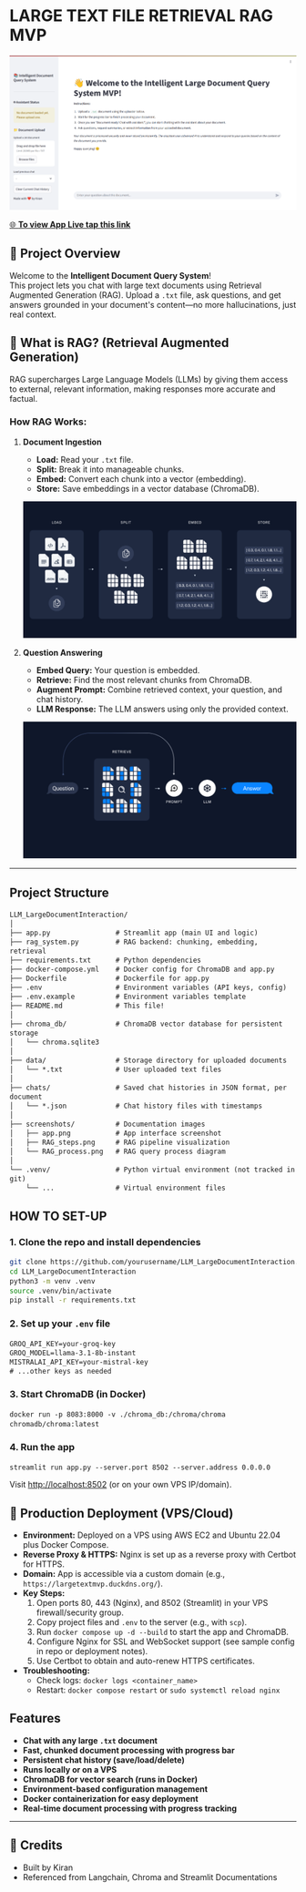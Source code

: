 # LARGE TEXT FILE RETRIEVAL RAG MVP

![APP User View](screenshots/app.png)

[🌐 **To view App Live tap this link**](https://largetextmvp.duckdns.org/)


## 🚀 Project Overview

Welcome to the **Intelligent Document Query System**!  
This project lets you chat with large text documents using Retrieval Augmented Generation (RAG). Upload a `.txt` file, ask questions, and get answers grounded in your document's content—no more hallucinations, just real context.

## 🤖 What is RAG? (Retrieval Augmented Generation)

RAG supercharges Large Language Models (LLMs) by giving them access to external, relevant information, making responses more accurate and factual.

### How RAG Works:

1. **Document Ingestion**
   - **Load:** Read your `.txt` file.
   - **Split:** Break it into manageable chunks.
   - **Embed:** Convert each chunk into a vector (embedding).
   - **Store:** Save embeddings in a vector database (ChromaDB).

   ![RAG Pipeline Steps](screenshots/RAG_steps.png)

2. **Question Answering**
   - **Embed Query:** Your question is embedded.
   - **Retrieve:** Find the most relevant chunks from ChromaDB.
   - **Augment Prompt:** Combine retrieved context, your question, and chat history.
   - **LLM Response:** The LLM answers using only the provided context.

   ![RAG Query Process](screenshots/RAG_process.png)

---

## Project Structure

```
LLM_LargeDocumentInteraction/
│
├── app.py                # Streamlit app (main UI and logic)
├── rag_system.py         # RAG backend: chunking, embedding, retrieval
├── requirements.txt      # Python dependencies
├── docker-compose.yml    # Docker config for ChromaDB and app.py
├── Dockerfile            # Dockerfile for app.py
├── .env                  # Environment variables (API keys, config)
├── .env.example          # Environment variables template
├── README.md             # This file!
│
├── chroma_db/            # ChromaDB vector database for persistent storage
│   └── chroma.sqlite3
│
├── data/                 # Storage directory for uploaded documents
│   └── *.txt             # User uploaded text files
│
├── chats/                # Saved chat histories in JSON format, per document
│   └── *.json            # Chat history files with timestamps
│
├── screenshots/          # Documentation images
│   ├── app.png           # App interface screenshot
│   ├── RAG_steps.png     # RAG pipeline visualization
│   └── RAG_process.png   # RAG query process diagram
│
└── .venv/                # Python virtual environment (not tracked in git)
    └── ...               # Virtual environment files
```

## HOW TO SET-UP

### 1. **Clone the repo and install dependencies**
```bash
git clone https://github.com/yourusername/LLM_LargeDocumentInteraction.git
cd LLM_LargeDocumentInteraction
python3 -m venv .venv
source .venv/bin/activate
pip install -r requirements.txt
```

### 2. **Set up your `.env` file**
```env
GROQ_API_KEY=your-groq-key
GROQ_MODEL=llama-3.1-8b-instant
MISTRALAI_API_KEY=your-mistral-key
# ...other keys as needed
```

### 3. **Start ChromaDB (in Docker)**

`docker run -p 8083:8000 -v ./chroma_db:/chroma/chroma chromadb/chroma:latest`


### 4. **Run the app**

`streamlit run app.py --server.port 8502 --server.address 0.0.0.0`

Visit [http://localhost:8502](http://localhost:8502) (or on your own VPS IP/domain).


## 🚀 Production Deployment (VPS/Cloud)

- **Environment:** Deployed on a VPS using AWS EC2 and Ubuntu 22.04 plus Docker Compose.
- **Reverse Proxy & HTTPS:** Nginx is set up as a reverse proxy with Certbot for HTTPS.
- **Domain:** App is accessible via a custom domain (e.g., `https://largetextmvp.duckdns.org/`).
- **Key Steps:**
  1. Open ports 80, 443 (Nginx), and 8502 (Streamlit) in your VPS firewall/security group.
  2. Copy project files and `.env` to the server (e.g., with `scp`).
  3. Run `docker compose up -d --build` to start the app and ChromaDB.
  4. Configure Nginx for SSL and WebSocket support (see sample config in repo or deployment notes).
  5. Use Certbot to obtain and auto-renew HTTPS certificates.
- **Troubleshooting:**
  - Check logs: `docker logs <container_name>`
  - Restart: `docker compose restart` or `sudo systemctl reload nginx`

## Features

- **Chat with any large `.txt` document**
- **Fast, chunked document processing with progress bar**
- **Persistent chat history (save/load/delete)**
- **Runs locally or on a VPS**
- **ChromaDB for vector search (runs in Docker)**
- **Environment-based configuration management**
- **Docker containerization for easy deployment**
- **Real-time document processing with progress tracking**

---

## 🙏 Credits

- Built by Kiran
- Referenced from Langchain, Chroma and Streamlit Documentations


